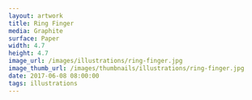 ```yaml
---
layout: artwork
title: Ring Finger
media: Graphite
surface: Paper
width: 4.7
height: 4.7
image_url: /images/illustrations/ring-finger.jpg
image_thumb_url: /images/thumbnails/illustrations/ring-finger.jpg
date: 2017-06-08 08:00:00
tags: illustrations
---
```

